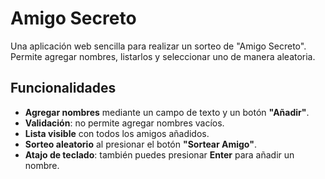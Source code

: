 # Amigo Secreto

Una aplicación web sencilla para realizar un sorteo de "Amigo Secreto".  
Permite agregar nombres, listarlos y seleccionar uno de manera aleatoria.

## Funcionalidades
- **Agregar nombres** mediante un campo de texto y un botón **"Añadir"**.
- **Validación**: no permite agregar nombres vacíos.
- **Lista visible** con todos los amigos añadidos.
- **Sorteo aleatorio** al presionar el botón **"Sortear Amigo"**.
- **Atajo de teclado**: también puedes presionar **Enter** para añadir un nombre.

